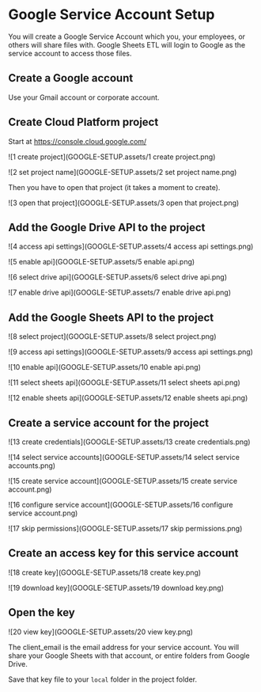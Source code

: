 Google Service Account Setup
=================

You will create a Google Service Account which you, your employees, or others will share files with. Google Sheets ETL will login to Google as the service account to access those files.

## Create a Google account

Use your Gmail account or corporate account.

## Create Cloud Platform project

Start at https://console.cloud.google.com/

![1 create project](GOOGLE-SETUP.assets/1 create project.png)

![2 set project name](GOOGLE-SETUP.assets/2 set project name.png)

Then you have to open that project (it takes a moment to create).

![3 open that project](GOOGLE-SETUP.assets/3 open that project.png)

## Add the Google Drive API to the project

![4 access api settings](GOOGLE-SETUP.assets/4 access api settings.png)

![5 enable api](GOOGLE-SETUP.assets/5 enable api.png)

![6 select drive api](GOOGLE-SETUP.assets/6 select drive api.png)

![7 enable drive api](GOOGLE-SETUP.assets/7 enable drive api.png)

## Add the Google Sheets API to the project

![8 select project](GOOGLE-SETUP.assets/8 select project.png)

![9 access api settings](GOOGLE-SETUP.assets/9 access api settings.png)

![10 enable api](GOOGLE-SETUP.assets/10 enable api.png)

![11 select sheets api](GOOGLE-SETUP.assets/11 select sheets api.png)

![12 enable sheets api](GOOGLE-SETUP.assets/12 enable sheets api.png)

## Create a service account for the project

![13 create credentials](GOOGLE-SETUP.assets/13 create credentials.png)

![14 select service accounts](GOOGLE-SETUP.assets/14 select service accounts.png)

![15 create service account](GOOGLE-SETUP.assets/15 create service account.png)

![16 configure service account](GOOGLE-SETUP.assets/16 configure service account.png)

![17 skip permissions](GOOGLE-SETUP.assets/17 skip permissions.png)

## Create an access key for this service account

![18 create key](GOOGLE-SETUP.assets/18 create key.png)

![19 download key](GOOGLE-SETUP.assets/19 download key.png)

## Open the key

![20 view key](GOOGLE-SETUP.assets/20 view key.png)

The client_email is the email address for your service account. You will share your Google Sheets with that account, or entire folders from Google Drive.

Save that key file to your `local` folder in the project folder.